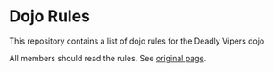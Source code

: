 Dojo Rules
==========

This repository contains a list of dojo rules for the Deadly Vipers dojo

All members should read the rules. See [original page](https://github.com/deadlyvipers).
